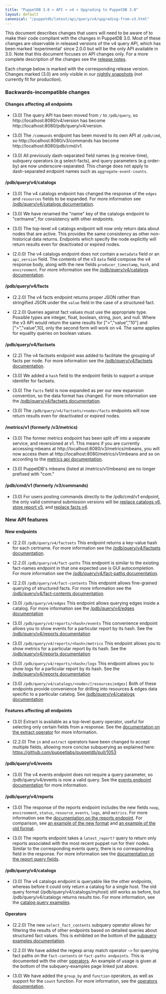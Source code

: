 ```yaml
---
title: "PuppetDB 3.0 » API » v4 » Upgrading to PuppetDB 3.0"
layout: default
canonical: "/puppetdb/latest/api/query/v4/upgrading-from-v3.html"
---
```


This document describes changes that users will need to be aware of
to make their code compliant with the changes in PuppetDB 3.0. Most of these
changes are observable in released versions of the v4 query API, which has been marked 'experimental' since
2.0.0 but will be the only API available in 3.0. Note that this document
focuses on API changes only. For a more complete description of the changes see
the [release notes](https://docs.puppetlabs.com/puppetdb/latest/release_notes.html).

Each change below is marked with the corresponding release version. Changes marked (3.0) are only visible in our [nightly snapshots](http://nightlies.puppetlabs.com/puppetdb/) (not currently fit for production).

### Backwards-incompatible changes

#### Changes affecting all endpoints

* (3.0) The query API has been moved from `/` to `/pdb/query`, so
  http://localhost:8080/v4/version has become
  http://localhost:8080/pdb/query/v4/version.
  
* (3.0) The `/commands` endpoint has been moved to its own API at `/pdb/cmd`, so
  http://localhost:8080/v3/commands has become
  http://localhost:8080/pdb/cmd/v1.

* (3.0) All previously dash-separated field names (e.g receive-time), subquery
  operators (e.g select-facts), and query parameters (e.g order-by) are now
  underscore-separated. This change does not apply to dash-separated endpoint
  names such as `aggregate-event-counts`.

#### /pdb/query/v4/catalogs

* (3.0) The v4 catalogs endpoint has changed the response of the
  `edges` and `resources` fields to be expanded. For more information
  see [/pdb/query/v4/catalogs documentation](./catalogs.html).

* (3.0) We have renamed the "name" key of the catalogs endpoint to "certname", for
  consistency with other endpoints.

* (3.0) The top-level v4 catalogs endpoint will now only return data about nodes
  that are active. This provides the same consistency as other non-historical
  data returns. Endpoints which specify the node explicitly will return results
  even for deactivated or expired nodes.

* (2.0.0) The v4 catalogs endpoint does not contain a `metadata` field
  or an `api_version` field. The contents of the v3 `data` field
  compose the v4 response body, along with the new fields
  `producer_timestamp`, `hash`, and `environment`. For more
  information see the
  [/pdb/query/v4/catalogs documentation](https://docs.puppetlabs.com/puppetdb/master/api/query/v4/catalogs.html).

#### /pdb/query/v4/facts

* (2.2.0) The v4 facts endpoint returns proper JSON rather than stringified JSON
  under the `value` field in the case of a structured fact.

* (2.2.0) Queries against fact values must use the appropriate type. Possible types are integer, float, boolean, string, json, and null. Where the v3 API would return the same results for [">","value","10"] and [">","value",10], only the second form will work on v4. The same applies for equality queries on boolean values.

#### /pdb/query/v4/factsets

* (2.2) The v4 factsets endpoint was added to facilitate the grouping
  of facts per node. For more information see the
  [/pdb/query/v4/factsets documentation](./api/query/v4/factsets.html).

* (3.0) We added a `hash` field to the endpoint fields to support a unique identifer for factsets.

* (3.0) The `facts` field is now expanded as per our new expansion
  convention, so the data format has changed. For more information see
  the [/pdb/query/v4/factsets documentation](./api/query/v4/factsets.html).

* (3.0) The `/pdb/query/v4/factsets/<node>/facts` endpoints will now
  return results even for deactivated or expired nodes.

#### /metrics/v1 (formerly /v3/metrics)

* (3.0) The former metrics endpoint has been split off into a separate service, and
  reversioned at v1. This means if you are currently accessing mbeans at
  http://localhost:8080/v3/metrics/mbeans, you will now access them at
  http://localhost:8080/metrics/v1/mbeans and so on according to the [metrics api documentation](https://docs.puppetlabs.com/puppetdb/master/api/metrics/v1/index.html).

* (3.0) PuppetDB's mbeans (listed at /metrics/v1/mbeans) are no longer prefixed with
  "com."

#### /pdb/cmd/v1 (formerly /v3/commands)

  * (3.0) For users posting commands directly to the
    /pdb/cmd/v1 endpoint, the only valid command submission
    versions will be
    [replace catalogs v6](https://docs.puppetlabs.com/puppetdb/master/api/wire_format/catalog_format_v6.html),
    [store report v5](https://docs.puppetlabs.com/puppetdb/master/api/wire_format/report_format_v5.html),
    and [replace facts v4](https://docs.puppetlabs.com/puppetdb/master/api/wire_format/facts_format_v4.html).

### New API features

#### New endpoints

* (2.2.0) `/pdb/query/v4/factsets` This endpoint returns a key-value
  hash for each certname.  For more information see the
  [/pdb/query/v4/factsets documentation](https://docs.puppetlabs.com/puppetdb/master/api/query/v4/factsets.html#response-format).

* (2.2.0) `/pdb/query/v4/fact-paths` This endpoint is similar to the
  existing fact-names endpoint in that one expected use is GUI
  autocompletion. For more information see the
  [/pdb/query/v4/fact-paths documentation](https://docs.puppetlabs.com/puppetdb/master/api/query/v4/fact-paths.html).

* (2.2.0) `/pdb/query/v4/fact-contents` This endpoint allows
  fine-grained querying of structured facts. For more information see
  the [/pdb/query/v4/fact-contents documentation](https://docs.puppetlabs.com/puppetdb/master/api/query/v4/fact-contents.html).

* (3.0) `/pdb/query/v4/edges` This endpoint allows querying edges
  inside a catalog. For more information see the
  [/pdb/query/v4/edges documentation](./edges.html)

* (3.0) `/pdb/query/v4/reports/<hash>/events` This convenience
  endpoint allows you to show events for a particular report by its
  hash. See the [/pdb/query/v4/reports documentation](./reports.html)

* (3.0) `/pdb/query/v4/reports/<hash>/metrics` This endpoint allows
  you to show metrics for a particular report by its hash. See the
  [/pdb/query/v4/reports documentation](./reports.html)

* (3.0) `/pdb/query/v4/reports/<hash>/logs` This endpoint allows you
  to show logs for a particular report by its hash. See the
  [/pdb/query/v4/reports documentation](./reports.html)

* (3.0) `/pdb/query/v4/catalogs/<node>/[resources|edges]` Both of
  these endpoints provide convenience for drilling into resources &
  edges data specific to a particular catalog. See
  [/pdb/query/v4/catalogs documentation](./catalogs)

#### Features affecting all endpoints

* (3.0) Extract is available as a top-level query operator, useful for selecting only
  certain fields from a response. See the [documentation on the extract operator](https://docs.puppetlabs.com/puppetdb/master/api/query/v4/operators.html#extract) for more information.

* (2.2.0) The `in` and `extract` operators have been changed to accept multiple fields,
  allowing more concise subquerying as explained here:
  <https://github.com/puppetlabs/puppetdb/pull/1053>

#### /pdb/query/v4/events

* (3.0) The v4 events endpoint does not require a query parameter, so
  /pdb/query/v4/events is now a valid query. See the
  [events endpoint documentation](https://docs.puppetlabs.com/puppetdb/master/api/query/v4/events.html#get-v4events)
  for more information.

#### /pdb/query/v4/reports

* (3.0) The response of the reports endpoint includes the new fields `noop`,
  `environment`, `status`, `resource_events`, `logs`, and `metrics`.  For more information see the [documentation on the reports endpoint](https://docs.puppetlabs.com/puppetdb/master/api/query/v4/reports.html). For comparison, see [an example of the new format](https://docs.puppetlabs.com/puppetdb/master/api/query/v4/reports.html#examples) and [an example of the old format](https://docs.puppetlabs.com/puppetdb/latest/api/query/v3/reports.html#response-format).

* (3.0) The reports endpoint takes a `latest_report?` query to return only reports
  associated with the most recent puppet run for their nodes. Similar to the
  corresponding events query, there is no corresponding field in the response.
  For more information see the [documentation on the report query fields](https://docs.puppetlabs.com/puppetdb/master/api/query/v4/reports.html#query-fields).

#### /pdb/query/v4/catalogs

* (3.0) The v4 catalogs endpoint is queryable like the other
  endpoints, whereas before it could only return a catalog for a
  single host. The old query format (/pdb/query/v4/catalogs/myhost)
  still works as before, but /pdb/query/v4/catalogs returns results
  too. For more information, see the
  [catalog query examples](https://docs.puppetlabs.com/puppetdb/master/api/query/v4/catalogs.html#examples).


#### Operators

* (2.2.0) The new `select_fact_contents` subquery operator allows for filtering the
  results of other endpoints based on detailed queries about structured fact
  values. This is exhibited on the bottom of the [subquery examples documentation](https://docs.puppetlabs.com/puppetdb/master/api/query/v4/operators.html#subquery-examples).

* (2.2.0) We have added the regexp array match operator `~>` for querying fact paths on
  the `fact-contents` or `fact-paths endpoints`. This is documented with the other [operators](https://docs.puppetlabs.com/puppetdb/master/api/query/v4/operators.html#regexp-array-match).
  An example of usage is given at the bottom of the subquery-examples page
  linked just above.

* (3.0) We have added the `group_by` and `function` operators, as well as
  support for the `count` function. For more information, see the [operators documentation](https://docs.puppetlabs.com/puppetdb/master/api/query/v4/operators.html#function).
